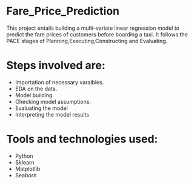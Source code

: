 # Fare_Price_Prediction

This project entails building a multi-variate linear regression model to predict the fare prices of customers before boarding a taxi.
It follows the PACE stages of Planning,Executing,Constructing and Evaluating. 

# Steps involved are:
- Importation of necessary varaibles.
- EDA on the data.
- Model building.
- Checking model assumptions.
- Evaluating the model
- Interpreting the model results

# Tools and technologies used:
- Python
- Sklearn
- Matplotlib
- Seaborn
